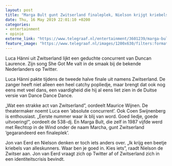 ```yaml
---
layout: post
title: "Marga Bult gunt Zwitserland finaleplek, Nielson krijgt kriebels"
date: Thu, 16 May 2019 22:01:10 +0200
categories: 
- entertainment 
- opinie 
externe_link: "https://www.telegraaf.nl/entertainment/3601239/marga-bult-gunt-zwitserland-finaleplek-nielson-krijgt-kriebels"
feature_image: "https://www.telegraaf.nl/images/1200x630/filters:format(jpeg):quality(80)/cdn-kiosk-api.telegraaf.nl/5978197e-7815-11e9-8cb4-0255c322e81b.jpg"
---
```


<p class="intro">Luca Hänni uit Zwitserland lijkt een geduchte concurrent van Duncan Laurence. Zijn song She Got Me valt in de smaak bij de bekende Nederlanders op Twitter.</p> <p>Luca Hänni pakte tijdens de tweede halve finale uit namens Zwitserland. De zanger heeft niet alleen een heel catchy popliedje, maar brengt dat ook nog eens met veel dans, een vaardigheid die hij al eens liet zien in de Duitse versie van Dance Dance Dance.</p><p>„Wat een strakke act van Zwitserland”, oordeelt Maurice Wijnen. De theatermaker noemt Luca een ’absolute concurrent’. Ook Coen Swijnenberg is enthousiast. „Eerste nummer waar ik blij van word. Goed liedje, goede uitvoering!”, oordeelt de 538-dj. En Marga Bult, die zelf in 1987 vijfde werd met Rechtop in de Wind onder de naam Marcha, gunt Zwitserland ’gegarandeerd een finaleplek’.</p><p>Jon van Eerd en Nielson denken er toch iets anders over. „Ik krijg een beetje kriebels van alleskunners. Waar ben je goed in. Kies iets”, raadt Nielson de Zwitser aan. Jon van Eerd vraagt zich op Twitter af of Zwitserland zich in een identiteitscrisis bevindt.</p>
